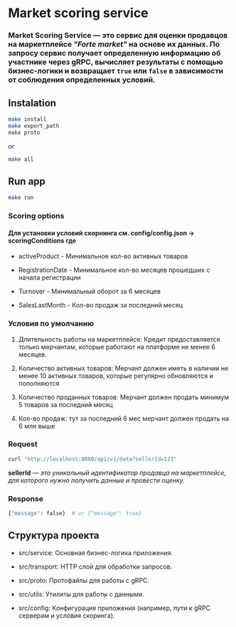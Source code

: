 # Market scoring service

### Market Scoring Service — это сервис для оценки продавцов на маркетплейсе _"Forte market"_ на основе их данных. По запросу сервис получает определенную информацию об участнике через gRPC, вычисляет результаты с помощью бизнес-логики и возвращает `true` или `false` в зависимости от соблюдения определенных условий.


## Instalation

```sh
make install
make export_path
make proto
```

or 

```sh
make all
```

## Run app

```sh
make run
```

### Scoring options

#### Для установки условий скорнинга см. config/config.json -> scoringConditions где
* activeProduct - Минимальное кол-во активных товаров

* RegistrationDate - Минимальное кол-во месяцев прошедших с начала регистрации

* Turnover - Минимальный оборот за 6 месяцев

* SalesLastMonth - Кол-во продаж за последний месяц


### Условия по умолчанию
1. Длительность работы на маркетплейсе: Кредит предоставляется только мерчантам, которые работают на платформе не менее 6 месяцев.

2. Количество активных товаров: Мерчант должен иметь в наличии не менее 10 активных товаров, которые регулярно обновляются и пополняются

3. Количество проданных товаров: Мерчант должен продать минимум 5 товаров за последний месяц

4. Кол-во продаж: тут за последний 6 мес мерчант должен продать на 6 млн выше


### Request
```sh
curl "http://localhost:8080/api/v1/data?sellerId=123"
```
__sellerId__ — _это уникальный идентификатор продавца на маркетплейсе, для которого нужно получить данные и провести оценку._

### Response

```sh
{"message": false}  # or {"message": true}
```

## Структура проекта
* src/service: Основная бизнес-логика приложения.

* src/transport: HTTP слой для обработки запросов.

* src/proto: Протофайлы для работы с gRPC.

* src/utils: Утилиты для работы с данными.

* src/config: Конфигурация приложения (например, пути к gRPC серверам и условия скоринга).
